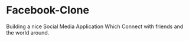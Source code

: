 # Facebook-Clone
Building a  nice Social Media Application Which Connect with friends and the world around.
